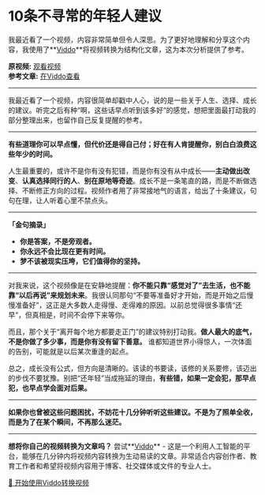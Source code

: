 # 10条不寻常的年轻人建议

我最近看了一个视频，内容非常简单但令人深思。为了更好地理解和分享这个内容，我使用了**[Viddo](https://viddo.pro/)**将视频转换为结构化文章，这为本次分析提供了参考。

**原视频:** [观看视频](https://www.youtube.com/watch?v=qRc_pJKyo_k)  
**参考文章:** [在Viddo查看](https://viddo.pro/zh/video-result/55c71dfb-3e4c-407d-9949-716752ab40b4)

---

我最近看了一个视频，内容很简单却戳中人心，说的是一些关于人生、选择、成长的建议。听完之后有种“啊，这些话早点听到该多好”的感觉，想把里面最打动我的部分整理出来，也留作自己反复提醒的参考。

---

**有些道理你可以早点懂，但代价还是得自己付；好在有人肯提醒你，别白白浪费这些年少的时间。**

人生最重要的，或许不是你有没有犯错，而是你有没有从中成长——**主动做出改变**、**认真选择同行的人**、**别在原地等奇迹**。成长不是一条笔直的路，而是不断做选择、不断修正方向的过程。视频作者用了非常接地气的语言，给出了十条建议，句句在理，让人听着心里不禁点头。

---

**「金句摘录」**  
- **你是答案，不是旁观者。**  
- **你永远不会比现在更有时间。**  
- **梦不该被现实压垮，它们值得你的坚持。**

---

对我来说，这个视频像是在安静地提醒：**你不能只靠“感觉对了”去生活，也不能靠“以后再说”来规划未来**。我很认同那句“不要等准备好才开始，而是开始之后慢慢准备好”，这正是大多数人走得慢、走得难的原因。以前总觉得很多事情“还早”，但真相是，时间不会停下来等你。

而且，那个关于“离开每个地方都要走正门”的建议特别打动我。**做人最大的底气，不是你做了多少事，而是你有没有留下善意。** 谁都知道世界小得惊人，一次体面的告别，可能就是以后某次重逢的起点。

总之，成长没有公式，但方向是清晰的。该读的书要读，该修的关系要修，该迈出的步伐不要犹豫。别把“还年轻”当成拖延的理由，**有些错，如果一定会犯，那早点犯，也早点学会面对后果。**

---

**如果你也曾被这些问题困扰，不妨花十几分钟听听这些建议。不是为了照单全收，而是为了在某个瞬间，不再那么迷茫。**

---

**想将你自己的视频转换为文章吗？** 尝试**[Viddo](https://viddo.pro/)** - 这是一个利用人工智能的平台，能够在几分钟内将视频内容转换为生动易读的文章。非常适合内容创作者、教育工作者和希望将视频内容用于博客、社交媒体或文件的专业人士。

[🚀 开始使用Viddo转换视频](https://viddo.pro/)